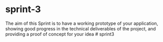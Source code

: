 # sprint-3
The aim of this Sprint is to have a working prototype of your application, showing good progress in the technical deliverables of the project, and providing a proof of concept for your idea
#   s p r i n t 3  
 